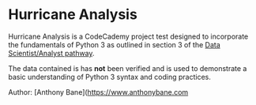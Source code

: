 # Hurricane Analysis

Hurricane Analysis is a CodeCademy project test designed to incorporate the fundamentals of Python 3 as outlined in section 3 of the [Data Scientist/Analyst pathway](https://www.codecademy.com/learn/paths/data-science).

The data contained is has **not** been verified and is used to demonstrate a basic understanding of Python 3 syntax and coding practices.

Author: [Anthony Bane](https://www.anthonybane.com
